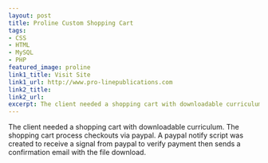 ```yaml
---
layout: post
title: Proline Custom Shopping Cart
tags:
- CSS
- HTML
- MySQL
- PHP	
featured_image: proline
link1_title: Visit Site
link1_url: http://www.pro-linepublications.com
link2_title:
link2_url:
excerpt: The client needed a shopping cart with downloadable curriculum. The shopping cart process checkouts via paypal. A paypal notify script was created to receive a signal from paypal to verify payment then sends a confirmation email with the file download
---
```

The client needed a shopping cart with downloadable curriculum. The shopping cart process checkouts via paypal. A paypal notify script was created to receive a signal from paypal to verify payment then sends a confirmation email with the file download.
